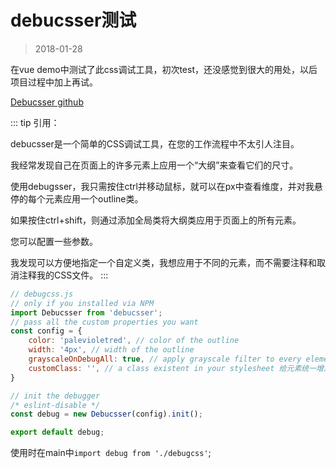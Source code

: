 # debucsser测试
>2018-01-28

在vue demo中测试了此css调试工具，初次test，还没感觉到很大的用处，以后项目过程中加上再试。

[Debucsser github](https://github.com/lucagez/Debucsser)

::: tip
引用：

debucsser是一个简单的CSS调试工具，在您的工作流程中不太引人注目。

我经常发现自己在页面上的许多元素上应用一个“大纲”来查看它们的尺寸。

使用debugsser，我只需按住ctrl并移动鼠标，就可以在px中查看维度，并对我悬停的每个元素应用一个outline类。

如果按住ctrl+shift，则通过添加全局类将大纲类应用于页面上的所有元素。

您可以配置一些参数。

我发现可以方便地指定一个自定义类，我想应用于不同的元素，而不需要注释和取消注释我的CSS文件。
:::

```js
// debugcss.js
// only if you installed via NPM
import Debucsser from 'debucsser';
// pass all the custom properties you want
const config = {
    color: 'palevioletred', // color of the outline
    width: '4px', // width of the outline
    grayscaleOnDebugAll: true, // apply grayscale filter to every element
    customClass: '', // a class existent in your stylesheet 给元素统一增加一个自定义的样式
}

// init the debugger
/* eslint-disable */
const debug = new Debucsser(config).init();

export default debug;
```

使用时在main中`import debug from './debugcss'`;